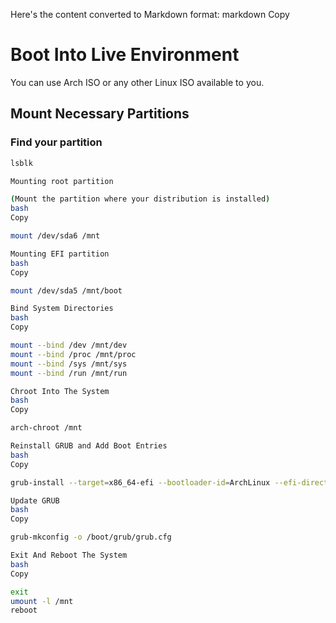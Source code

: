 Here's the content converted to Markdown format:
markdown
Copy

# Boot Into Live Environment

You can use Arch ISO or any other Linux ISO available to you.

## Mount Necessary Partitions

### Find your partition
```bash
lsblk

Mounting root partition

(Mount the partition where your distribution is installed)
bash
Copy

mount /dev/sda6 /mnt

Mounting EFI partition
bash
Copy

mount /dev/sda5 /mnt/boot

Bind System Directories
bash
Copy

mount --bind /dev /mnt/dev
mount --bind /proc /mnt/proc
mount --bind /sys /mnt/sys
mount --bind /run /mnt/run

Chroot Into The System
bash
Copy

arch-chroot /mnt

Reinstall GRUB and Add Boot Entries
bash
Copy

grub-install --target=x86_64-efi --bootloader-id=ArchLinux --efi-directory=/boot/efi

Update GRUB
bash
Copy

grub-mkconfig -o /boot/grub/grub.cfg

Exit And Reboot The System
bash
Copy

exit
umount -l /mnt
reboot
